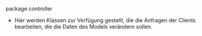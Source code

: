 package controller

- Hier werden Klassen zur Verfügung gestellt, die die Anfragen der Clients bearbeiten, 
  die die Daten des Models verändern sollen.

